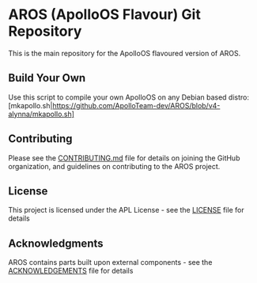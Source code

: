 # AROS (ApolloOS Flavour) Git Repository

This is the main repository for the ApolloOS flavoured version of AROS.

## Build Your Own

Use this script to compile your own ApolloOS on any Debian based distro: [mkapollo.sh|https://github.com/ApolloTeam-dev/AROS/blob/v4-alynna/mkapollo.sh]

## Contributing

Please see the [CONTRIBUTING.md](CONTRIBUTING.md) file for details on joining the GitHub organization, and guidelines on contributing to the AROS project.

## License

This project is licensed under the APL License - see the [LICENSE](LICENSE) file for details

## Acknowledgments

AROS contains parts built upon external components - see the [ACKNOWLEDGEMENTS](ACKNOWLEDGEMENTS) file for details

